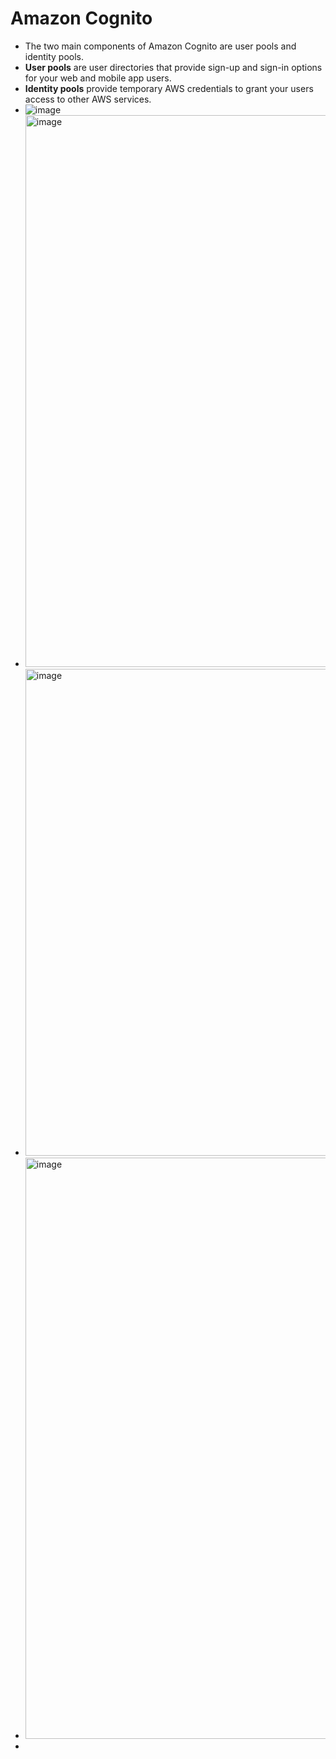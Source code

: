 # Amazon Cognito

- The two main components of Amazon Cognito are user pools and identity pools.
- **User pools** are user directories that provide sign-up and sign-in options for your web and mobile app users.
- **Identity pools** provide temporary AWS credentials to grant your users access to other AWS services.
-  ![image](https://github.com/cskarthik22/Notes/assets/38231831/4779a33d-165d-4462-b752-7dd915b4aa9b)
-  <img width="883" alt="image" src="https://github.com/cskarthik22/Notes/assets/38231831/8bca6551-36b1-4549-b555-89bc387534fb">
- <img width="779" alt="image" src="https://github.com/cskarthik22/Notes/assets/38231831/aa37f821-1296-43ae-8e19-b8b6017ebb97">
- <img width="930" alt="image" src="https://github.com/cskarthik22/Notes/assets/38231831/baaff287-dc57-434c-aac5-a986d19f6e99">
- 



